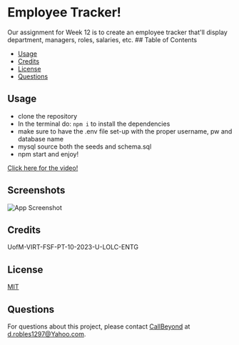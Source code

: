 # Employee Tracker!

Our assignment for Week 12 is to create an employee tracker that'll display department, managers, roles, salaries, etc. ## Table of Contents

- [Usage](#usage)
- [Credits](#credits)
- [License](https://choosealicense.com/licenses/mit/)
- [Questions](#questions)
## Usage
- clone the repository
- In the terminal do: `npm i` to install the dependencies
- make sure to have the .env file set-up with the proper username, pw and database name
- mysql source both the seeds and schema.sql
- npm start and enjoy!

[Click here for the video!](https://youtu.be/h7TMUerngpc)


## Screenshots

![App Screenshot](./assets/main.pnge)

## Credits

UofM-VIRT-FSF-PT-10-2023-U-LOLC-ENTG
## License

[MIT](https://choosealicense.com/licenses/mit/)

## Questions

For questions about this project, please contact [CallBeyond](https://github.com/CallBeyond) at d.robles1297@Yahoo.com.